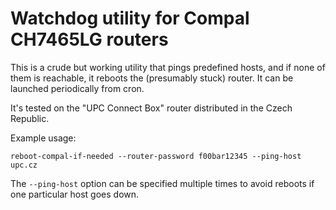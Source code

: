 Watchdog utility for Compal CH7465LG routers
============================================

This is a crude but working utility that pings predefined hosts, and
if none of them is reachable, it reboots the (presumably stuck)
router. It can be launched periodically from cron.

It's tested on the "UPC Connect Box" router distributed in the Czech
Republic.

Example usage:

```
reboot-compal-if-needed --router-password f00bar12345 --ping-host upc.cz
```

The `--ping-host` option can be specified multiple times to avoid
reboots if one particular host goes down.
